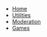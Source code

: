 <!-- docs/_sidebar.md -->

* [Home](/)
* [Utilities](utilities)
* [Moderation](moderation)
* [Games](games)
